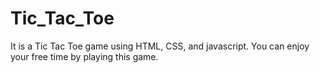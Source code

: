 # Tic_Tac_Toe
It is a Tic Tac Toe game using HTML, CSS, and javascript. You can enjoy your free time by playing this game.
